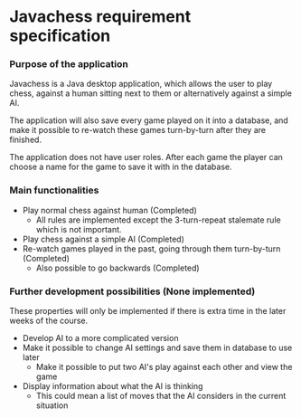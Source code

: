 # Javachess requirement specification

### Purpose of the application

Javachess is a Java desktop application, which allows the user to play chess, against a human sitting next to them or alternatively against a simple AI.

The application will also save every game played on it into a database, and make it possible to re-watch these games turn-by-turn after they are finished.

The application does not have user roles. After each game the player can choose a name for the game to save it with in the database.

### Main functionalities

+ Play normal chess against human (Completed)
  + All rules are implemented except the 3-turn-repeat stalemate rule which is not important.
+ Play chess against a simple AI (Completed)
+ Re-watch games played in the past, going through them turn-by-turn (Completed)
  + Also possible to go backwards (Completed)

### Further development possibilities (None implemented)

These properties will only be implemented if there is extra time in the later weeks of the course.

+ Develop AI to a more complicated version
+ Make it possible to change AI settings and save them in database to use later
  + Make it possible to put two AI's play against each other and view the game
+ Display information about what the AI is thinking
  + This could mean a list of moves that the AI considers in the current situation 

